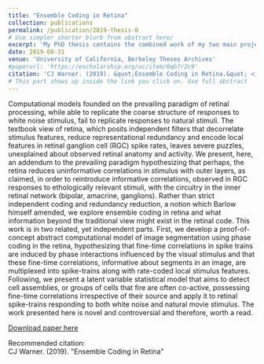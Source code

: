 ```yaml
---
title: "Ensemble Coding in Retina"
collection: publications
permalink: /publication/2019-thesis-0
# Use simpler shorter blurb from abstract here/
excerpt: 'My PhD thesis contains the combined work of my two main projects, both published in Arxiv, the thrust of which explore halmarks of ensemble coding in retinal image processing. First, we built a computational model of retina based on coupled oscillator simulation and graph clustering that performed image segmentation. Second, we explore population spike trains responding to natural movie stimulus using a binary latent variable model to extract latent "cell assembly" causes of coordinated spiking activity across groups of retinal ganglion cells.'
date: 2019-08-31
venue: 'University of California, Berkeley Theses Archives' 
#paperurl: 'https://escholarship.org/uc/item/0qb7r2c9'
citation: 'CJ Warner. (2019). &quot;Ensemble Coding in Retina.&quot; <i>University of California, Berkeley PhD thesis</i>.'
# This part shows up inside the link you click on. Use full abstract
---
```

Computational models founded on the prevailing paradigm of retinal processing, while able to replicate the coarse structure of responses to white noise stimulus, fail to replicate responses to natural stimuli. The textbook view of retina, which posits independent filters that decorrelate stimulus features, reduce representational redundancy and encode local features in retinal ganglion cell (RGC) spike rates, leaves severe puzzles, unexplained about observed retinal anatomy and activity. We present, here, an addendum to the prevailing paradigm hypothesizing that perhaps, the retina reduces uninformative correlations in stimulus with outer layers, as claimed, in order to reintroduce informative correlations, observed in RGC responses to ethologically relevant stimuli, with the circuitry in the inner retinal network (bipolar, amacrine, ganglions). Rather than strict independent coding and redundancy reduction, a notion which Barlow himself amended, we explore ensemble coding in retina and what information beyond the traditional view might exist in the retinal code. This work is in two related, yet independent parts. First, we develop a proof-of-concept abstract computational model of image segmentation using phase coding in the retina, hypothesizing that fine-time correlations in spike trains are induced by phase interactions influenced by the visual stimulus and that these fine-time correlations, informative about segments in an image, are multiplexed into spike-trains along with rate-coded local stimulus features. Following, we present a latent variable statistical model that aims to detect cell assemblies, or groups of cells that fire are often co-active, possessing fine-time correlations irrespective of their source and apply it to retinal spike-trains responding to both white noise and natural movie stimulus. The work presented here is novel and controversial and therefore, worth a read.

[Download paper here](https://escholarship.org/uc/item/0qb7r2c9)

Recommended citation: \
CJ Warner. (2019). "Ensemble Coding in Retina" 